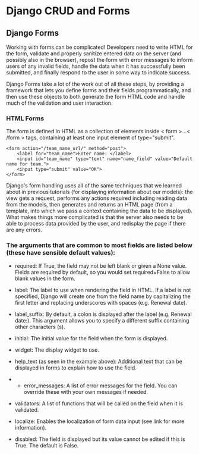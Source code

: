 # Django CRUD and Forms

## Django Forms

Working with forms can be complicated! Developers need to write HTML for the form, validate and properly sanitize entered data on the server (and possibly also in the browser), repost the form with error messages to inform users of any invalid fields, handle the data when it has successfully been submitted, and finally respond to the user in some way to indicate success. 

Django Forms take a lot of the work out of all these steps, by providing a framework that lets you define forms and their fields programmatically, and then use these objects to both generate the form HTML code and handle much of the validation and user interaction.

### HTML Forms

The form is defined in HTML as a collection of elements inside < form >...< /form > tags, containing at least one input element of type="submit".
```
<form action="/team_name_url/" method="post">
    <label for="team_name">Enter name: </label>
    <input id="team_name" type="text" name="name_field" value="Default name for team.">
    <input type="submit" value="OK">
</form>
```


Django's form handling uses all of the same techniques that we learned about in previous tutorials (for displaying information about our models): the view gets a request, performs any actions required including reading data from the models, then generates and returns an HTML page (from a template, into which we pass a context containing the data to be displayed). What makes things more complicated is that the server also needs to be able to process data provided by the user, and redisplay the page if there are any errors.


### The arguments that are common to most fields are listed below (these have sensible default values):

+ required: If True, the field may not be left blank or given a None value. Fields are required by default, so you would set required=False to allow blank values in the form.

+ label: The label to use when rendering the field in HTML. If a label is not specified, Django will create one from the field name by capitalizing the first letter and replacing underscores with spaces (e.g. Renewal date).

+ label_suffix: By default, a colon is displayed after the label (e.g. Renewal date:). This argument allows you to specify a different suffix containing other characters (s).

+ initial: The initial value for the field when the form is displayed.

+ widget: The display widget to use.

+ help_text (as seen in the example above): Additional text that can be displayed in forms to explain how to use the field.

+ + error_messages: A list of error messages for the field. You can override these with your own messages if needed.

+ validators: A list of functions that will be called on the field when it is validated.

+ localize: Enables the localization of form data input (see link for more information).

+ disabled: The field is displayed but its value cannot be edited if this is True. The default is False.


